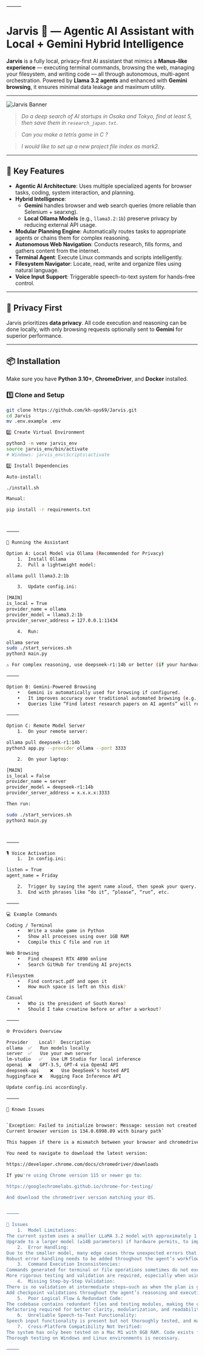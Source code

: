 ⸻

# Jarvis 🧠 — Agentic AI Assistant with Local + Gemini Hybrid Intelligence

**Jarvis** is a fully local, privacy-first AI assistant that mimics a **Manus-like experience** — executing terminal commands, browsing the web, managing your filesystem, and writing code — all through autonomous, multi-agent orchestration. Powered by **Llama 3.2 agents** and enhanced with **Gemini browsing**, it ensures minimal data leakage and maximum utility.


---

![Jarvis Banner](./media/jarvis.jpg)

> *Do a deep search of AI startups in Osaka and Tokyo, find at least 5, then save them in `research_japan.txt`.*

> *Can you make a tetris game in C ?*

> *I would like to set up a new project file index as mark2.*

---

## 🚀 Key Features

- **Agentic AI Architecture**: Uses multiple specialized agents for browser tasks, coding, system interaction, and planning.
- **Hybrid Intelligence**: 
  - **Gemini** handles browser and web search queries (more reliable than Selenium + searxng).
  - **Local Ollama Models** (e.g., `llama3.2:1b`) preserve privacy by reducing external API usage.
- **Modular Planning Engine**: Automatically routes tasks to appropriate agents or chains them for complex reasoning.
- **Autonomous Web Navigation**: Conducts research, fills forms, and gathers content from the internet.
- **Terminal Agent**: Execute Linux commands and scripts intelligently.
- **Filesystem Navigator**: Locate, read, write and organize files using natural language.
- **Voice Input Support**: Triggerable speech-to-text system for hands-free control.

---

## 🔐 Privacy First

Jarvis prioritizes **data privacy**. All code execution and reasoning can be done locally, with only browsing requests optionally sent to **Gemini** for superior performance.

---

## 📦 Installation

Make sure you have **Python 3.10+**, **ChromeDriver**, and **Docker** installed.

### 1️⃣ Clone and Setup

```bash
git clone https://github.com/kh-ops69/Jarvis.git
cd Jarvis
mv .env.example .env

2️⃣ Create Virtual Environment

python3 -m venv jarvis_env
source jarvis_env/bin/activate
# Windows: jarvis_env\Scripts\activate

3️⃣ Install Dependencies

Auto-install:

./install.sh

Manual:

pip install -r requirements.txt



⸻

🧠 Running the Assistant

Option A: Local Model via Ollama (Recommended for Privacy)
	1.	Install Ollama
	2.	Pull a lightweight model:

ollama pull llama3.2:1b

	3.	Update config.ini:

[MAIN]
is_local = True
provider_name = ollama
provider_model = llama3.2:1b
provider_server_address = 127.0.0.1:11434

	4.	Run:

ollama serve
sudo ./start_services.sh
python3 main.py

⚠️ For complex reasoning, use deepseek-r1:14b or better (if your hardware allows).

⸻

Option B: Gemini-Powered Browsing
	•	Gemini is automatically used for browsing if configured.
	•	It improves accuracy over traditional automated browsing (e.g., selenium/searxng).
	•	Queries like “Find latest research papers on AI agents” will route to Gemini.

⸻

Option C: Remote Model Server
	1.	On your remote server:

ollama pull deepseek-r1:14b
python3 app.py --provider ollama --port 3333

	2.	On your laptop:

[MAIN]
is_local = False
provider_name = server
provider_model = deepseek-r1:14b
provider_server_address = x.x.x.x:3333

Then run:

sudo ./start_services.sh
python3 main.py



⸻

🎙️ Voice Activation
	1.	In config.ini:

listen = True
agent_name = Friday

	2.	Trigger by saying the agent name aloud, then speak your query.
	3.	End with phrases like “do it”, “please”, “run”, etc.

⸻

💻 Example Commands

Coding / Terminal
	•	Write a snake game in Python
	•	Show all processes using over 1GB RAM
	•	Compile this C file and run it

Web Browsing
	•	Find cheapest RTX 4090 online
	•	Search GitHub for trending AI projects

Filesystem
	•	Find contract.pdf and open it
	•	How much space is left on this disk?

Casual
	•	Who is the president of South Korea?
	•	Should I take creatine before or after a workout?

⸻

🌐 Providers Overview

Provider	Local?	Description
ollama	✅	Run models locally
server	✅	Use your own server
lm-studio	✅	Use LM Studio for local inference
openai	❌	GPT-3.5, GPT-4 via OpenAI API
deepseek-api	❌	Use DeepSeek’s hosted API
huggingface	❌	Hugging Face Inference API

Update config.ini accordingly.

⸻

🧪 Known Issues


`Exception: Failed to initialize browser: Message: session not created: This version of ChromeDriver only supports Chrome version 113
Current browser version is 134.0.6998.89 with binary path`

This happen if there is a mismatch between your browser and chromedriver version.

You need to navigate to download the latest version:

https://developer.chrome.com/docs/chromedriver/downloads

If you're using Chrome version 115 or newer go to:

https://googlechromelabs.github.io/chrome-for-testing/

And download the chromedriver version matching your OS.


⸻

🔧 Issues
	1.	Model Limitations:
The current system uses a smaller LLaMA 3.2 model with approximately 1 billion parameters. While this allows for faster inference, it significantly reduces accuracy and instruction-following ability. It often requires multiple prompts (trial and error) to steer the model in the right direction.
Upgrade to a larger model (≥14B parameters) if hardware permits, to improve response quality and reduce prompt iterations.
	2.	Error Handling:
Due to the smaller model, many edge cases throw unexpected errors that cause the agent or the system to fail.
Robust error handling needs to be added throughout the agent’s workflow.
	3.	Command Execution Inconsistencies:
Commands generated for terminal or file operations sometimes do not execute as expected because of inconsistencies in code generation or lack of context.
More rigorous testing and validation are required, especially when using smaller models, to ensure commands are reliable.
	4.	Missing Step-by-Step Validation:
There is no validation at intermediate steps—such as when the plan is generated, commands are executed, or intermediate outputs are received.
Add checkpoint validations throughout the agent’s reasoning and execution pipeline.
	5.	Poor Logical Flow & Redundant Code:
The codebase contains redundant files and testing modules, making the overall flow cluttered and confusing.
Refactoring required for better clarity, modularization, and readability.
	6.	Unreliable Speech-to-Text Functionality:
Speech input functionality is present but not thoroughly tested, and may not work as expected in all environments.
	7.	Cross-Platform Compatibility Not Verified:
The system has only been tested on a Mac M1 with 8GB RAM. Code exists for Windows and Linux, but platform-specific compatibility is unverified.
Thorough testing on Windows and Linux environments is necessary.

⸻

